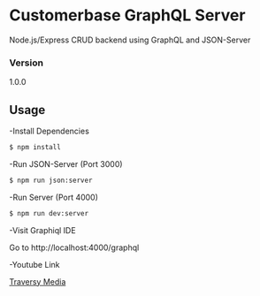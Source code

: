# Customerbase GraphQL Server

Node.js/Express CRUD backend using GraphQL and JSON-Server

### Version
1.0.0

## Usage

-Install Dependencies

```bash
$ npm install
```

-Run JSON-Server (Port 3000)

```bash
$ npm run json:server
```

-Run Server (Port 4000)

```bash
$ npm run dev:server
```

-Visit Graphiql IDE

Go to http://localhost:4000/graphql

-Youtube Link

[Traversy Media](https://www.youtube.com/watch?v=PEcJxkylcRM&list=PLillGF-RfqbYZty73_PHBqKRDnv7ikh68)